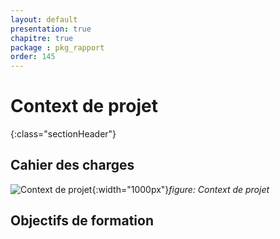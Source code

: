 ```yaml
---
layout: default
presentation: true
chapitre: true
package : pkg_rapport
order: 145
---
```


# Context de projet
{:class="sectionHeader"}

<!-- note -->



<!-- new slide -->

## Cahier  des charges

![Context de projet](./images/Context-de-projet.jpg){:width="1000px"}_figure: Context de projet_

<!-- note -->




## Objectifs de formation 



<!-- new slide -->
